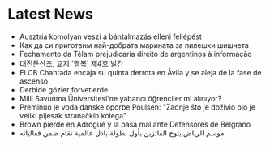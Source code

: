 # Latest News
-  Ausztria komolyan veszi a bántalmazás elleni fellépést
-  Как да си приготвим най-добрата марината за пилешки шишчета
-  Fechamento da Télam prejudicaria direito de argentinos à informação
-  대전둔산초, 교지 '행복' 제4호 발간
-  El CB Chantada encaja su quinta derrota en Ávila y se aleja de la fase de ascenso
-  Derbide gözler forvetlerde
-  Milli Savunma Üniversitesi'ne yabancı öğrenciler mi alınıyor?
-  Preminuo je vođa danske oporbe Poulsen: "Zadnje što je doživio bio je veliki pljesak stranačkih kolega"
-  Brown pierde en Adrogué y la pasa mal ante Defensores de Belgrano
-  موسم الرياض يتوج الفائزين بأول بطولة بادل عالمية تقام ضمن فعالياته
